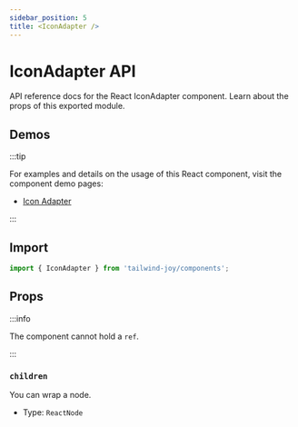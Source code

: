```yaml
---
sidebar_position: 5
title: <IconAdapter />
---
```


# IconAdapter API

<DeprecatedIn version="0.3.0" />

API reference docs for the React IconAdapter component.
Learn about the props of this exported module.

## Demos

:::tip

For examples and details on the usage of this React component, visit the component demo pages:

- [Icon Adapter](../components/icon-adapter)

:::

## Import

```jsx
import { IconAdapter } from 'tailwind-joy/components';
```

## Props

:::info

The component cannot hold a `ref`.

:::

### `children`

You can wrap a node.

- Type: `ReactNode`
